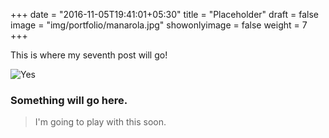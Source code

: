 +++
date = "2016-11-05T19:41:01+05:30"
title = "Placeholder"
draft = false
image = "img/portfolio/manarola.jpg"
showonlyimage = false
weight = 7
+++

This is where my seventh post will go!

<!--more-->

![Yes][1]



### Something will go here.



>  I'm going to play with this soon.

[1]: /img/portfolio/manarola.jpg


